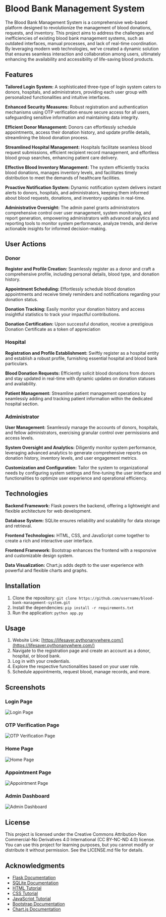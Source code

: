 # Blood Bank Management System

The Blood Bank Management System is a comprehensive web-based platform designed to revolutionize the management of blood donations, requests, and inventory. This project aims to address the challenges and inefficiencies of existing blood bank management systems, such as outdated interfaces, manual processes, and lack of real-time coordination. By leveraging modern web technologies, we've created a dynamic solution that ensures seamless interaction and collaboration among users, ultimately enhancing the availability and accessibility of life-saving blood products.

## Features

**Tailored Login System:** A sophisticated three-type of login system caters to donors, hospitals, and administrators, providing each user group with personalized functionalities and intuitive interfaces.

**Enhanced Security Measures:** Robust registration and authentication mechanisms using OTP verification ensure secure access for all users, safeguarding sensitive information and maintaining data integrity.

**Efficient Donor Management:** Donors can effortlessly schedule appointments, access their donation history, and update profile details, streamlining the blood donation process.

**Streamlined Hospital Management:** Hospitals facilitate seamless blood request submissions, efficient recipient record management, and effortless blood group searches, enhancing patient care delivery.

**Effective Blood Inventory Management:** The system efficiently tracks blood donations, manages inventory levels, and facilitates timely distribution to meet the demands of healthcare facilities.

**Proactive Notification System:** Dynamic notification system delivers instant alerts to donors, hospitals, and administrators, keeping them informed about blood requests, donations, and inventory updates in real-time.

**Administrative Oversight:** The admin panel grants administrators comprehensive control over user management, system monitoring, and report generation, empowering administrators with advanced analytics and reporting tools to monitor system performance, analyze trends, and derive actionable insights for informed decision-making.

## User Actions

### Donor

**Register and Profile Creation:** Seamlessly register as a donor and craft a comprehensive profile, including personal details, blood type, and donation history.

**Appointment Scheduling:** Effortlessly schedule blood donation appointments and receive timely reminders and notifications regarding your donation status.

**Donation Tracking:** Easily monitor your donation history and access insightful statistics to track your impactful contributions.

**Donation Certification:** Upon successful donation, receive a prestigious Donation Certificate as a token of appreciation

### Hospital

**Registration and Profile Establishment:** Swiftly register as a hospital entity and establish a robust profile, furnishing essential hospital and blood bank particulars.

**Blood Donation Requests:** Efficiently solicit blood donations from donors and stay updated in real-time with dynamic updates on donation statuses and availability.

**Patient Management:** Streamline patient management operations by seamlessly adding and tracking patient information within the dedicated hospital section.

### Administrator

**User Management:** Seamlessly manage the accounts of donors, hospitals, and fellow administrators, exercising granular control over permissions and access levels.

**System Oversight and Analytics:** Diligently monitor system performance, leveraging advanced analytics to generate comprehensive reports on donation history, inventory levels, and user engagement metrics.

**Customization and Configuration:** Tailor the system to organizational needs by configuring system settings and fine-tuning the user interface and functionalities to optimize user experience and operational efficiency.

## Technologies

**Backend Framework:** Flask powers the backend, offering a lightweight and flexible architecture for web development.

**Database System:** SQLite ensures reliability and scalability for data storage and retrieval.

**Frontend Technologies:** HTML, CSS, and JavaScript come together to create a rich and interactive user interface.

**Frontend Framework:** Bootstrap enhances the frontend with a responsive and customizable design system.

**Data Visualization:** Chart.js adds depth to the user experience with powerful and flexible charts and graphs.

## Installation

1. Clone the repository: `git clone https://github.com/username/blood-bank-management-system.git`
2. Install the dependencies: `pip install -r requirements.txt`
3. Run the application: `python app.py`

## Usage

1. Website Link: [https://lifesaver.pythonanywhere.com/](https://lifesaver.pythonanywhere.com/)
2. Navigate to the registration page and create an account as a donor, hospital, or blood bank.
3. Log in with your credentials.
4. Explore the respective functionalities based on your user role.
5. Schedule appointments, request blood, manage records, and more.

## Screenshots

### Login Page
![Login Page](login.jpg)

### OTP Verification Page
![OTP Verification Page](otp.jpg)

### Home Page
![Home Page](home.jpg)

### Appointment Page
![Appointment Page](appointment.jpg)

### Admin Dashboard
![Admin Dashboard](admin_dashboard.jpg)

## License
This project is licensed under the Creative Commons Attribution-Non Commercial-No Derivatives 4.0 International (CC BY-NC-ND 4.0) license. You can use this project for learning purposes, but you cannot modify or distribute it without permission. See the LICENSE.md file for details.

## Acknowledgments

- [Flask Documentation](https://flask.palletsprojects.com/en/2.1.x/)
- [SQLite Documentation](https://www.sqlite.org/docs.html)
- [HTML Tutorial](https://www.w3schools.com/html/)
- [CSS Tutorial](https://www.w3schools.com/css/)
- [JavaScript Tutorial](https://www.w3schools.com/js/)
- [Bootstrap Documentation](https://getbootstrap.com/docs/5.1/getting-started/introduction/)
- [Chart.js Documentation](https://www.chartjs.org/docs/latest/)
